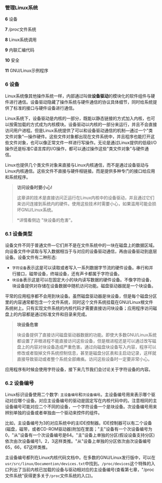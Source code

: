 ### 管理Linux系统



**6**  设备

**7**  */proc*文件系统

**8**  Linux系统调用

**9**  内联汇编代码

**10** 安全

**11** GNU/Linux示例程序







### 6 设备

Linux系统像其他操作系统一样，内部通过叫做**设备驱动**的模块化的软件组件与硬件进行通信。设备驱动隐藏了操作系统与硬件通信的协议具体细节，同时给系统提供了标准的接口与硬件设备进行通信。

Linux系统下，设备驱动是内核的一部分，既能以静态链接的方式加入内核，也可以按需加载的方式成为内核模块。设备驱动以内核的一部分来运行，并且不会直接访问用户进程。但是Linux系统提供了可以和设备驱动通信的机制—通过一个"类文件对象"—操作硬件。这些文件对象都出现在文件系统中，并且程序也能打开这些文件对象，也可以像正常文件一样进行写操作。无论是通过Linux提供的低级I/O操作还是标准C语言库的I/O操作，都可以通过操作这些"类文件对象"与硬件通信。

Linux也提供几个类文件对象来直接与Linux内核通信，而不是通过设备驱动与Linux内核通信。这些文件不直接与硬件相链接。而是提供多种专门的接口给应用和系统程序。

> **访问设备时要小心!**
>
> 这章讲的技术是直接访问正运行在Linux内核中的设备驱动，并且通过它们来访问连接到系统内的硬件。使用这些技术时需要小心，如果滥用可能会损坏GNU/Linux系统。
>
> *详情看侧边 "块设备的危害"。

### 6.1 设备类型

设备文件不同于普通文件—它们并不是在文件系统中的一块在磁盘上的数据区域。向设备文件中读取与写入数据相当于与对应的设备驱动通信，再由设备驱动到底层设备。设备文件有二种形态:

- `字符设备`表示这是可以读取或者写入一系列数据字节流的硬件设备。串行和并行接口，磁带设备，终端设备，还有声卡都属于字符设备。
- `块设备`表示这是可以在固定大小的块内读写数据的硬件设备。不像字符设备，块设备提供对存储在设备数据中随机访问功能。磁盘驱动器就是一个块设备。

平常的应用程序都不会用到块设备。虽然磁盘驱动器是块设备，但是每个磁盘分区里的内容通常都包含一个文件系统，同时这个文件系统挂载在GNU/Linux根文件系统树上。只有实现文件系统的内核代码才需要直接访问块设备；应用程序访问磁盘上的内容都是通过标准文件和目录来完成。

> **块设备危害**
>
> 块设备提供了直接访问磁盘驱动器数据的功能。即使大多数GNU/Linux系统都设置了非根进程不能直接访问这些设备，但是根进程还是可以通过改写磁盘上的内容对块设备造成严重危害。通过向磁盘块设备写入内容，程序可以修改或者毁掉文件系统控制信息，甚至是磁盘分区表和主启动记录，这样就直接导致驱动或者整个系统全部瘫痪。访问这些设备时一定要非常小心。

应用程序有时候会使用字符设备，接下来几节我们会讨论关于字符设备的内容。

### 6.2 设备编号

Linux标识设备使用二个数字: `主设备编号`和`次设备编号`。主设备编号用来表示哪个驱动对应哪个设备。对应主设备编号的驱动是固定写在内核代码中的。注意相同的主设备编号可能对应二个不同的设备，一个字符设备一个是块设备。次设备编号用来辨别单独的设备或者单独由一个驱动来控件的组件。

比如，主设备编号为3的对应系统中的主IDE控制器。IDE控制器可以有二个设备(磁盘，磁带，或者CD-ROM驱动器)附加在里面；"主"设备有一个次设备编号为0，"从"设备有一个次设备编号是64。"主"设备上单独的分区(假设设备支持分区)依次由次设备编号1，2，3这样类推。"从"设备上单独的分区依次由次设备编号65，66，67这样类推。

主设备编号都列在Linux内核代码文档中。在多数的GNU/Linux发行版中，可以在`usr/src/linux/Documention/devices.txt`中找到。`/proc/devices`这个特殊的入口列出了当前内核已加载的设备与驱动相对应的主设备编号(查看第七章，"/proc 文件系统"获得更多关于`/proc`文件系统的入口)。

